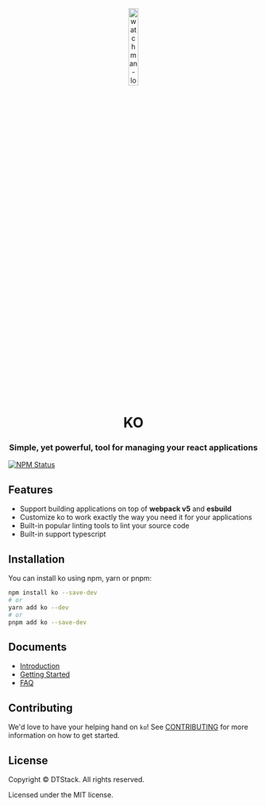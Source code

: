 <div align="center">

 <img src="https://user-images.githubusercontent.com/38368040/236159944-0bed65be-adef-4173-9274-01cc447d5ce6.svg" width="20%" height="20%" alt="watchman-logo" />
 <h1>KO</h1>
 <h3>Simple, yet powerful, tool for managing your react applications</h3>

</div>

<a href="https://www.npmjs.com/package/ko"><img alt="NPM Status" src="https://img.shields.io/npm/v/ko.svg?style=flat"></a>

## Features

* Support building applications on top of **webpack v5** and **esbuild**
* Customize ko to work exactly the way you need it for your applications 
* Built-in popular linting tools to lint your source code
* Built-in support typescript

## Installation

You can install ko using npm, yarn or pnpm:
``` bash
npm install ko --save-dev
# or
yarn add ko --dev
# or 
pnpm add ko --save-dev
```

## Documents
* [Introduction](https://dtstack.github.io/ko/docs/current/introduction)
* [Getting Started](https://dtstack.github.io/ko/docs/current/getting-started)
* [FAQ](https://dtstack.github.io/ko/docs/current/FAQ)

## Contributing

We'd love to have your helping hand on `ko`! See [CONTRIBUTING](https://github.com/DTStack/ko/blob/master/CONTRIBUTING.md) for more information on how to get started.

## License

Copyright © DTStack. All rights reserved.

Licensed under the MIT license.
